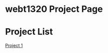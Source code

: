 # webt1320 Project Page

<h1>Project List</h1>

<a href="project 1/index.html" target="_blank">Project 1</a>

